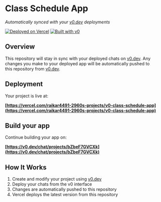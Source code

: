 # Class Schedule App

*Automatically synced with your [v0.dev](https://v0.dev) deployments*

[![Deployed on Vercel](https://img.shields.io/badge/Deployed%20on-Vercel-black?style=for-the-badge&logo=vercel)](https://vercel.com/raikar4491-2960s-projects/v0-class-schedule-app)
[![Built with v0](https://img.shields.io/badge/Built%20with-v0.dev-black?style=for-the-badge)](https://v0.dev/chat/projects/bZbeF7GVCXk)

## Overview

This repository will stay in sync with your deployed chats on [v0.dev](https://v0.dev).
Any changes you make to your deployed app will be automatically pushed to this repository from [v0.dev](https://v0.dev).

## Deployment

Your project is live at:

**[https://vercel.com/raikar4491-2960s-projects/v0-class-schedule-app](https://vercel.com/raikar4491-2960s-projects/v0-class-schedule-app)**

## Build your app

Continue building your app on:

**[https://v0.dev/chat/projects/bZbeF7GVCXk](https://v0.dev/chat/projects/bZbeF7GVCXk)**

## How It Works

1. Create and modify your project using [v0.dev](https://v0.dev)
2. Deploy your chats from the v0 interface
3. Changes are automatically pushed to this repository
4. Vercel deploys the latest version from this repository
